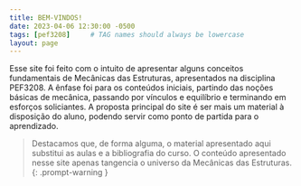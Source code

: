 ```yaml
---
title: BEM-VINDOS!
date: 2023-04-06 12:30:00 -0500
tags: [pef3208]     # TAG names should always be lowercase
layout: page
---
```


Esse site foi feito com o intuito de apresentar alguns conceitos fundamentais de Mecânicas das Estruturas, apresentados na disciplina PEF3208. A ênfase foi para os conteúdos iniciais, partindo das noções básicas de mecânica, passando por vínculos e equilíbrio e terminando em esforços soliciantes. A proposta principal do site é ser mais um material à disposição do aluno, podendo servir como ponto de partida para o aprendizado. 

> Destacamos que, de forma alguma, o material apresentado aqui substitui as aulas e a bibliografia do curso. O conteúdo apresentado nesse site apenas tangencia o universo da Mecânicas das Estruturas.
{: .prompt-warning }


